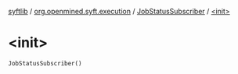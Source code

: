 [syftlib](../../index.md) / [org.openmined.syft.execution](../index.md) / [JobStatusSubscriber](index.md) / [&lt;init&gt;](./-init-.md)

# &lt;init&gt;

`JobStatusSubscriber()`